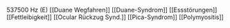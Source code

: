 537500 Hz (E)
[[Duane Wegfahren]]
[[Duane-Syndrom]]
[[Essstörungen]]
[[Fettleibigkeit]]
[[Ocular Rückzug Synd.]]
[[Pica-Syndrom]]
[[Polymyositis]]
